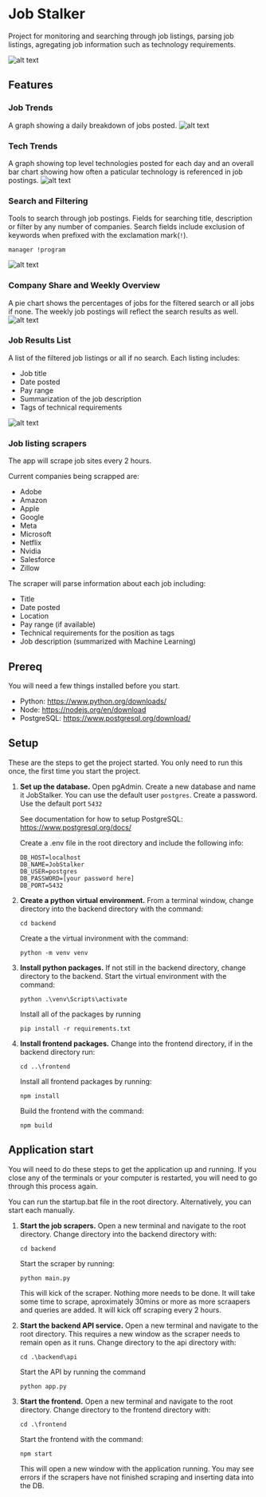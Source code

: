 # Job Stalker
Project for monitoring and searching through job listings, parsing job listings, agregating job information such as technology requirements.

![alt text](./assets/Screenshot_2024-10-28_145630.png "Job Stalker screenshot")

## Features

### Job Trends
A graph showing a daily breakdown of jobs posted.
![alt text](./assets/job_trends.png "Job Stalker job trends")

### Tech Trends
A graph showing top level technologies posted for each day and an overall bar chart showing how often a paticular technology is referenced in job postings.
![alt text](./assets/tech_trends.png "Job Stalker tech trends")

### Search and Filtering
Tools to search through job postings. Fields for searching title, description or filter by any number of companies. Search fields include exclusion of keywords when prefixed with the exclamation mark(`!`).
```
manager !program
```
![alt text](./assets/search.png "Job Stalker search")

### Company Share and Weekly Overview
A pie chart shows the percentages of jobs for the filtered search or all jobs if none. The weekly job postings will reflect the search results as well.
![alt text](./assets/week_overview.png)

### Job Results List
A list of the filtered job listings or all if no search. Each listing includes:
- Job title
- Date posted
- Pay range
- Summarization of the job description
- Tags of technical requirements

![alt text](./assets/job_overview.png "Job Stalker job listing")

### Job listing scrapers
The app will scrape job sites every 2 hours.

Current companies being scrapped are:

- Adobe
- Amazon
- Apple
- Google
- Meta
- Microsoft
- Netflix
- Nvidia
- Salesforce
- Zillow

The scraper will parse information about each job including:

- Title
- Date posted
- Location
- Pay range (if available)
- Technical requirements for the position as tags
- Job description (summarized with Machine Learning)


## Prereq
You will need a few things installed before you start.

- Python: https://www.python.org/downloads/
- Node: https://nodejs.org/en/download
- PostgreSQL: https://www.postgresql.org/download/

## Setup
These are the steps to get the project started. You only need to run this once, the first time you start the project.

1. **Set up the database.**
    Open pgAdmin.
    Create a new database and name it JobStalker.
    You can use the default user `postgres`.
    Create a password.
    Use the default port `5432`

    See documentation for how to setup PostgreSQL: https://www.postgresql.org/docs/

    Create a .env file in the root directory and include the following info:

    ```
    DB_HOST=localhost
    DB_NAME=JobStalker
    DB_USER=postgres
    DB_PASSWORD=[your password here]
    DB_PORT=5432
    ```

2. **Create a python virtual environment.**
    From a terminal window, change directory into the backend directory with the command:
    ```
    cd backend
    ```

    Create a the virtual invironment with the command:
    ```
    python -m venv venv
    ```

3. **Install python packages.**
    If not still in the backend directory, change directory to the backend.
    Start the virtual environment with the command:
    ```
    python .\venv\Scripts\activate
    ```

    Install all of the packages by running 
    ```
    pip install -r requirements.txt
    ```

4. **Install frontend packages.**
    Change into the frontend directory, if in the backend directory run:
    ```
    cd ..\frontend
    ```

    Install all frontend packages by running:
    ```
    npm install
    ```

    Build the frontend with the command:
    ```
    npm build
    ```

## Application start
You will need to do these steps to get the application up and running. If you close any of the terminals or your computer is restarted, you will need to go through this process again.

You can run the startup.bat file in the root directory. Alternatively, you can start each manually.

1. **Start the job scrapers.**
    Open a new terminal and navigate to the root directory.
    Change directory into the backend directory with:
    ```
    cd backend
    ```
    Start the scraper by running:
    ```
    python main.py
    ```

    This will kick of the scraper. Nothing more needs to be done. It will take some time to scrape, aproximately 30mins or more as more scraapers and queries are added. It will kick off scraping every 2 hours.

2. **Start the backend API service.**
    Open a new terminal and navigate to the root directory. This requires a new window as the scraper needs to remain open as it runs.
    Change directory to the api directory with:
    ```
    cd .\backend\api
    ```

    Start the API by running the command
    ```
    python app.py
    ```

3. **Start the frontend.**
    Open a new terminal and navigate to the root directory.
    Change directory to the frontend directory with:
    ```
    cd .\frontend
    ```

    Start the frontend with the command:
    ```
    npm start
    ```

    This will open a new window with the application running. You may see errors if the scrapers have not finished scraping and inserting data into the DB.
